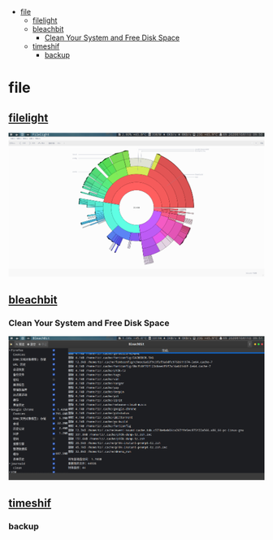 <!-- vim-markdown-toc GFM -->

* [file](#file)
    * [filelight](#filelight)
    * [bleachbit](#bleachbit)
        * [Clean Your System and Free Disk Space](#clean-your-system-and-free-disk-space)
    * [timeshif](#timeshif)
        * [backup](#backup)

<!-- vim-markdown-toc -->

# file

## [filelight](https://kde.org/applications/en/filelight)

![avatar](/Pictures/awesomegui/1.png)

## [bleachbit](https://www.bleachbit.org/)

### Clean Your System and Free Disk Space

![avatar](/Pictures/awesomegui/2.png)

## [timeshif](https://github.com/teejee2008/timeshift)

### backup
